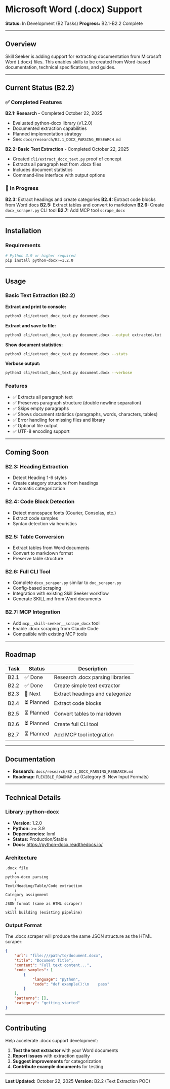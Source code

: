 # Microsoft Word (.docx) Support

**Status:** In Development (B2 Tasks)
**Progress:** B2.1-B2.2 Complete

---

## Overview

Skill Seeker is adding support for extracting documentation from Microsoft Word (.docx) files. This enables skills to be created from Word-based documentation, technical specifications, and guides.

---

## Current Status (B2.2)

### ✅ Completed Features

**B2.1: Research** - Completed October 22, 2025
- Evaluated python-docx library (v1.2.0)
- Documented extraction capabilities
- Planned implementation strategy
- See: `docs/research/B2.1_DOCX_PARSING_RESEARCH.md`

**B2.2: Basic Text Extraction** - Completed October 22, 2025
- Created `cli/extract_docx_text.py` proof of concept
- Extracts all paragraph text from .docx files
- Includes document statistics
- Command-line interface with output options

### 🚧 In Progress

**B2.3:** Extract headings and create categories
**B2.4:** Extract code blocks from Word docs
**B2.5:** Extract tables and convert to markdown
**B2.6:** Create `docx_scraper.py` CLI tool
**B2.7:** Add MCP tool `scrape_docx`

---

## Installation

### Requirements

```bash
# Python 3.9 or higher required
pip install python-docx>=1.2.0
```

---

## Usage

### Basic Text Extraction (B2.2)

**Extract and print to console:**
```bash
python3 cli/extract_docx_text.py document.docx
```

**Extract and save to file:**
```bash
python3 cli/extract_docx_text.py document.docx --output extracted.txt
```

**Show document statistics:**
```bash
python3 cli/extract_docx_text.py document.docx --stats
```

**Verbose output:**
```bash
python3 cli/extract_docx_text.py document.docx --verbose
```

### Features

- ✅ Extracts all paragraph text
- ✅ Preserves paragraph structure (double newline separation)
- ✅ Skips empty paragraphs
- ✅ Shows document statistics (paragraphs, words, characters, tables)
- ✅ Error handling for missing files and library
- ✅ Optional file output
- ✅ UTF-8 encoding support

---

## Coming Soon

### B2.3: Heading Extraction
- Detect Heading 1-6 styles
- Create category structure from headings
- Automatic categorization

### B2.4: Code Block Detection
- Detect monospace fonts (Courier, Consolas, etc.)
- Extract code samples
- Syntax detection via heuristics

### B2.5: Table Conversion
- Extract tables from Word documents
- Convert to markdown format
- Preserve table structure

### B2.6: Full CLI Tool
- Complete `docx_scraper.py` similar to `doc_scraper.py`
- Config-based scraping
- Integration with existing Skill Seeker workflow
- Generate SKILL.md from Word documents

### B2.7: MCP Integration
- Add `mcp__skill-seeker__scrape_docx` tool
- Enable .docx scraping from Claude Code
- Compatible with existing MCP tools

---

## Roadmap

| Task | Status | Description |
|------|--------|-------------|
| B2.1 | ✅ Done | Research .docx parsing libraries |
| B2.2 | ✅ Done | Create simple text extractor |
| B2.3 | 🚧 Next | Extract headings and categorize |
| B2.4 | ⏳ Planned | Extract code blocks |
| B2.5 | ⏳ Planned | Convert tables to markdown |
| B2.6 | ⏳ Planned | Create full CLI tool |
| B2.7 | ⏳ Planned | Add MCP tool integration |

---

## Documentation

- **Research:** `docs/research/B2.1_DOCX_PARSING_RESEARCH.md`
- **Roadmap:** `FLEXIBLE_ROADMAP.md` (Category B: New Input Formats)

---

## Technical Details

### Library: python-docx

- **Version:** 1.2.0
- **Python:** >= 3.9
- **Dependencies:** lxml
- **Status:** Production/Stable
- **Docs:** https://python-docx.readthedocs.io/

### Architecture

```
.docx file
    ↓
python-docx parsing
    ↓
Text/Heading/Table/Code extraction
    ↓
Category assignment
    ↓
JSON format (same as HTML scraper)
    ↓
Skill building (existing pipeline)
```

### Output Format

The .docx scraper will produce the same JSON structure as the HTML scraper:

```json
{
    "url": "file:///path/to/document.docx",
    "title": "Document Title",
    "content": "Full text content...",
    "code_samples": [
        {
            "language": "python",
            "code": "def example():\n    pass"
        }
    ],
    "patterns": [],
    "category": "getting_started"
}
```

---

## Contributing

Help accelerate .docx support development:

1. **Test the text extractor** with your Word documents
2. **Report issues** with extraction quality
3. **Suggest improvements** for categorization
4. **Contribute example documents** for testing

---

**Last Updated:** October 22, 2025
**Version:** B2.2 (Text Extraction POC)
